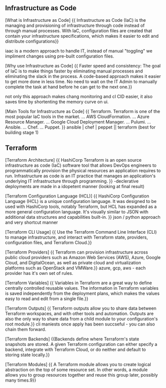 ## Infrastructure as Code

[What is Infrastructure as Code]
{{ Infrastructure as Code (IaC) is the managing and provisioning of infrastructure through code instead of through manual processes. With IaC, configuration files are created that contain your infrastructure specifications, which makes it easier to edit and distribute configurations}}

iaac is a modern approach to handle IT, instead of manual "toggling"
we impliment changes using pre-built configuration files.

[Why use Infrastructure as Code]
{{ Faster speed and consistency: The goal of IaC is to make things faster by eliminating manual processes and eliminating the slack in the process. A code-based approach makes it easier to get more done in less time. No need to wait on the IT Admin to manually complete the task at hand before he can get to the next one.}}

not only this approach makes chang monitoring and cI CID easier, it also saves time by shortenting the memory curve on ui.

[Main Tools for Infrastructure as Code]
{{ Terraform. Terraform is one of the most popular IaC tools in the market. ...
AWS CloudFormation. ...
Azure Resource Manager. ...
Google Cloud Deployment Manager. ...
Pulumi. ...
Ansible. ...
Chef. ...
Puppet. }}
ansible | chef | peppet || terraform (best for building stage 1)

## Terraform

[Terraform Architecture]
{{ HashiCorp Terraform is an open source infrastructure as code (IaC) software tool that allows DevOps engineers to programmatically provision the physical resources an application requires to run. Infrastructure as code is an IT practice that manages an application's underlying IT infrastructure through programming. }}
-declerative
deployments are made in a idopetent manner (looking at final result)

[Terraform Configuration Language (HCL)]
{{ HashiCorp Configuration Language (HCL) is a unique configuration language. It was designed to be used with HashiCorp tools, notably Terraform, but HCL has expanded as a more general configuration language. It's visually similar to JSON with additional data structures and capabilities built-in. }}
json / python approach and very shortcut manner

[Terraform CLI Usage]
{{ Use the Terraform Command Line Interface (CLI) to manage infrastructure, and interact with Terraform state, providers, configuration files, and Terraform Cloud.}}

[Terraform Providers]
{{ Terraform can provision infrastructure across public cloud providers such as Amazon Web Services (AWS), Azure, Google Cloud, and DigitalOcean, as well as private cloud and virtualization platforms such as OpenStack and VMWare.}}
azure, gcp, aws - each provider has it's own set of rules.

[Terraform Variables]
{{ Variables in Terraform are a great way to define centrally controlled reusable values. The information in Terraform variables is saved independently from the deployment plans, which makes the values easy to read and edit from a single file.}}

[Terraform Outputs]
{{ Terraform outputs allow you to share data between Terraform workspaces, and with other tools and automation. Outputs are also the only way to share data from a child module to your configuration's root module.}}
cli maniests once apply has been succseful - you can also chain them forward.

[Terraform Backends]
{{Backends define where Terraform's state snapshots are stored. A given Terraform configuration can either specify a backend, integrate with Terraform Cloud, or do neither and default to storing state locally.}}

[Terraform Modules]
{{ A Terraform module allows you to create logical abstraction on the top of some resource set. In other words, a module allows you to group resources together and reuse this group later, possibly many times.9}}
